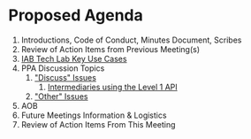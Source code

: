 # Proposed Agenda

1. Introductions, Code of Conduct, Minutes Document, Scribes
1. Review of Action Items from Previous Meeting(s)
2. [IAB Tech Lab Key Use Cases](https://github.com/w3c/patwg/issues/40)
1. PPA Discussion Topics
   1. ["Discuss" Issues](https://github.com/w3c/ppa/issues?q=state%3Aopen%20label%3A%22discuss%22)
       1. [Intermediaries using the Level 1 API](https://github.com/w3c/patwg/issues/44)
   3. ["Other" Issues](https://github.com/patcg/ppa-api/issues?q=state%3Aopen%20-label%3A%22discuss%22%20%20is%3Aissue)
1. AOB
2. Future Meetings Information & Logistics
3. Review of Action Items From This Meeting
